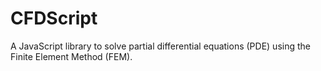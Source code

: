 # CFDScript
<!-- <a href="https://www.cfdscript.com/"><img src="./images/logo.png" align="left" hspace="10" vspace="6" width="200" height="70"></a>-->
A JavaScript library to solve partial differential equations (PDE) using the Finite Element Method (FEM).
<br></br>

<!-- ## Start here 
See the 
This project is actively maintained on -->

<!-- ## Disclaimer
This software is provided as-is, without any warranty, expressed or implied. The authors and copyright holders of this software shall not be liable for any claim or damages arising from its use. -->
